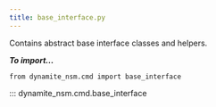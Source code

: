 ```yaml
---
title: base_interface.py
---
```


Contains abstract base interface classes and helpers.

***To import...***
```python3
from dynamite_nsm.cmd import base_interface
```

::: dynamite_nsm.cmd.base_interface